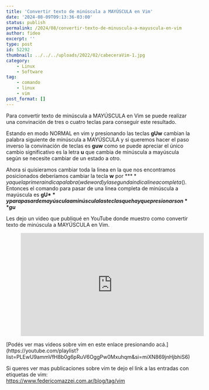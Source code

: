 ```yaml
---
title: 'Convertir texto de minúscula a MAYÚSCULA en Vim'
date: '2024-08-09T09:13:36-03:00'
status: publish
permalink: /2024/08/convertir-texto-de-minuscula-a-mayuscula-en-vim
author: fideo
excerpt: ''
type: post
id: 52292
thumbnail: ../../../uploads/2022/02/cabeceraVim-1.jpg
category:
    - Linux
    - Software
tag:
    - comando
    - linux
    - vim
post_format: []
---
```

Para convertir texto de minúscula a MAYÚSCULA en Vim se puede realizar una convinación de tres o cuatro teclas para conseguir este resultado.

Estando en modo NORMAL en vim y presionando las teclas **gUw** cambian la palabra siguiente de minúscula a MAYÚSCULA y si queremos hacer el paso inverso la convinación de teclas es **guw** como se puede apreciar el único cambio significativo es la letra **u** que cambia de minúscula a mayúscula según se necesite cambiar de un estado a otro.

Ahora si quisieramos cambiar toda la linea en la que nos encontramos posicionados deberíamos cambiar la tecla **w** por **$** ya que la primera indica palabra (w de word) y la segunda indica linea completa ($).  
Entonces el comando para pasar de una linea completa de minúscula a mayúscula es **gU$** y para pasar de mayúscula a minúscula las teclas que hay que presionar son **gu$**

Les dejo un video que publiqué en YouTube donde muestro como convertir texto de minúscula a MAYÚSCULA en Vim.

<figure class="wp-block-embed is-type-video is-provider-youtube wp-block-embed-youtube wp-embed-aspect-16-9 wp-has-aspect-ratio"><div class="wp-block-embed__wrapper"><iframe allow="accelerometer; autoplay; clipboard-write; encrypted-media; gyroscope; picture-in-picture; web-share" allowfullscreen="" frameborder="0" height="281" loading="lazy" referrerpolicy="strict-origin-when-cross-origin" src="https://www.youtube.com/embed/67I9Y5bw2o0?feature=oembed" title="Cambiar texto a minúscula o MAYÚSCULA en VIM" width="500"></iframe></div></figure>[Podés ver mas videos sobre vim en este enlace presionando acá.](https://youtube.com/playlist?list=PLEwU9ammVfH8b0g6pRuV6OggPw0Mxuhqm&si=miXN869jnHjbhiS6)

Si queres ver mas publicaciones sobre vim te dejo el link a las entradas con etiquetas de vim:  
<https://www.federicomazzei.com.ar/blog/tag/vim>